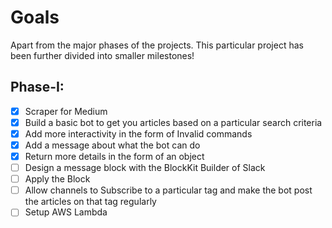 # Goals

Apart from the major phases of the projects.
This particular project has been further divided into smaller milestones!

## Phase-I:

- [x] Scraper for Medium
- [x] Build a basic bot to get you articles based on a particular search criteria
- [x] Add more interactivity in the form of Invalid commands
- [x] Add a message about what the bot can do
- [x] Return more details in the form of an object
- [ ] Design a message block with the BlockKit Builder of Slack
- [ ] Apply the Block
- [ ] Allow channels to Subscribe to a particular tag and make the bot post the articles on that tag regularly
- [ ] Setup AWS Lambda
